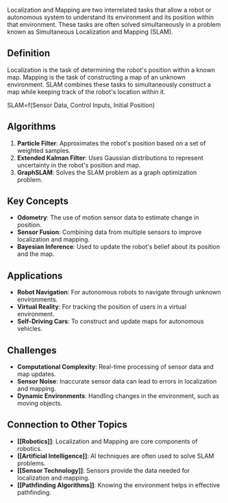 Localization and Mapping are two interrelated tasks that allow a robot or autonomous system to understand its environment and its position within that environment. These tasks are often solved simultaneously in a problem known as Simultaneous Localization and Mapping (SLAM).

## Definition

Localization is the task of determining the robot's position within a known map. Mapping is the task of constructing a map of an unknown environment. SLAM combines these tasks to simultaneously construct a map while keeping track of the robot's location within it.

SLAM=f(Sensor Data, Control Inputs, Initial Position)

## Algorithms

1. **Particle Filter**: Approximates the robot's position based on a set of weighted samples.
2. **Extended Kalman Filter**: Uses Gaussian distributions to represent uncertainty in the robot's position and map.
3. **GraphSLAM**: Solves the SLAM problem as a graph optimization problem.

## Key Concepts

- **Odometry**: The use of motion sensor data to estimate change in position.
- **Sensor Fusion**: Combining data from multiple sensors to improve localization and mapping.
- **Bayesian Inference**: Used to update the robot's belief about its position and the map.

## Applications

- **Robot Navigation**: For autonomous robots to navigate through unknown environments.
- **Virtual Reality**: For tracking the position of users in a virtual environment.
- **Self-Driving Cars**: To construct and update maps for autonomous vehicles.

## Challenges

- **Computational Complexity**: Real-time processing of sensor data and map updates.
- **Sensor Noise**: Inaccurate sensor data can lead to errors in localization and mapping.
- **Dynamic Environments**: Handling changes in the environment, such as moving objects.

## Connection to Other Topics

- **[[Robotics]]**: Localization and Mapping are core components of robotics.
- **[[Artificial Intelligence]]**: AI techniques are often used to solve SLAM problems.
- **[[Sensor Technology]]**: Sensors provide the data needed for localization and mapping.
- **[[Pathfinding Algorithms]]**: Knowing the environment helps in effective pathfinding.